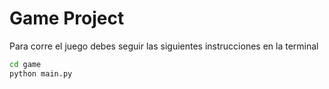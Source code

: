 # Game Project

Para corre el juego debes seguir las siguientes instrucciones en la terminal
``` sh
cd game
python main.py
```